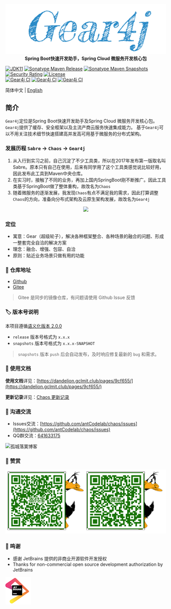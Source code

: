 <p align="center">
	<a href="https://github.com/gclm/gear4j"><img src="docs/img/Gear4j.png"></a>
    <strong>Spring Boot快速开发助手，Spring Cloud 微服务开发核心包</strong>
</p>

[![JDK11](https://img.shields.io/badge/JDK-11+-brightgreen.svg)](https://github.com/antCodelab/chaos)
[![Sonatype Maven Release](https://img.shields.io/nexus/r/https/oss.sonatype.org/club.gclmit/gear4j-bom.svg?style=flat-square)](https://search.maven.org/search?q=g:%20club.gclmit%20AND%20a:%20gear4j-bom)
[![Sonatype Maven Snapshots](https://img.shields.io/nexus/s/https/oss.sonatype.org/club.gclmit/gear4j-bom.svg?style=flat-square)](https://oss.sonatype.org/content/repositories/snapshots/club/gclmit/)
[![Security Rating](https://sonarcloud.io/api/project_badges/measure?project=antCodelab_chaos&metric=security_rating)](https://sonarcloud.io/summary/new_code?id=antCodelab_chaos)
[![License](https://img.shields.io/:license-Apache2-blue.svg)](https://github.com/antCodelab/chaos/blob/master/LICENSE)
<br>
[![Gear4j CI](https://github.com/antCodelab/chaos/actions/workflows/build.yml/badge.svg)](https://github.com/antCodelab/chaos/actions/workflows/build.yml)
[![Gear4j CI](https://github.com/antCodelab/chaos/actions/workflows/gradle-publish.yml/badge.svg)](https://github.com/antCodelab/chaos/actions/workflows/gradle-publish.yml)
[![Gear4j CI](https://github.com/antCodelab/chaos/actions/workflows/sync.yml/badge.svg)](https://github.com/antCodelab/chaos/actions/workflows/sync.yml)

简体中文 | [English](README_EN.md)

## 简介

`Gear4j`定位是Spring Boot快速开发助手及Spring Cloud 微服务开发核心包。`Gear4j`提供了缓存、安全框架以及主流产商云服务快速集成能力。
基于`Gear4j`可以不用关注技术细节快速搭建高并发高可用基于微服务的分布式架构。

### 发展历程 `Sabre` → `Chaos` → `Gear4j`

1. 从入行到实习之前，自己沉淀了不少工具类，所以在2017年发布第一版取名叫Sabre。原本只有自己在使用，后来有同学用了这个工具类感觉说比较好用，因此发布此工具到Maven中央仓库。
2. 在实习时，接触了不同的业务，再加上国内SpringBoot刚不断推广。因此工具类基于SpringBoot做了整体重构，故改名为`Chaos`
3. 随着微服务的逐渐发展，我发现`Chaos`有点不满足我的需求，因此打算调整`Chaos`的方向，准备向分布式架构及云原生架构发展，故改名为`Gear4j`

<p align="center">
	<a href="https://github.com/gclm/gear4j"><img src="https://image.coderlab.cn/preview/1541268372946223105"></a>
</p>

### 定位

- 寓意：Gear（超级轮子），解决各种框架整合、各种场景的融合的问题、形成一整套完全自洽的解决方案
- 理念：融合、增强、包容、自洽
- 原则：贴近业务场景只做有用的功能

### 👥 仓库地址

- [Github](https://github.com/DandelionAdmin/chaos)
- [Gitee](https://gitee.com/gclm/chaos)

> Gitee 是同步的镜像仓库，有问题请使用 Github Issue 反馈

### 🏷️ 版本号说明

本项目遵循[语义化版本 2.0.0](https://semver.org/lang/zh-CN/)

- `release` 版本号格式为 `x.x.x`
- `snapshots` 版本号格式为 `x.x.x-SNAPSHOT`

> `snapshots` 版本 `push` 后会自动发布，及时响应修复最新的 `bug` 和需求。

### 📝 使用文档

**使用文档**详见：[https://dandelion.gclmit.club/pages/9cf655/](https://dandelion.gclmit.club/pages/9cf655/)

**更新记录**详见：[Chaos 更新记录](CHANGELOG.md)

### 📱 沟通交流

- Issues交流：[https://github.com/antCodelab/chaos/issues](https://github.com/antCodelab/chaos/issues)
- QQ群交流：[641633175](https://shang.qq.com/wpa/qunwpa?idkey=4684b1c1194706adcc4ce7c9428935d31c0b2a86b51e96cb807fa30f94cebfde)

![孤城落寞博客](docs/img/wechat.png)

### 🧐 赞赏

![Sponsor](docs/img/sponsor.jpg)

### 💚 鸣谢

- 感谢 JetBrains 提供的非商业开源软件开发授权
- Thanks for non-commercial open source development authorization by JetBrains

[![JetBrains](docs/img/jetbrains.png)](https://www.jetbrains.com/?from=chaos)


